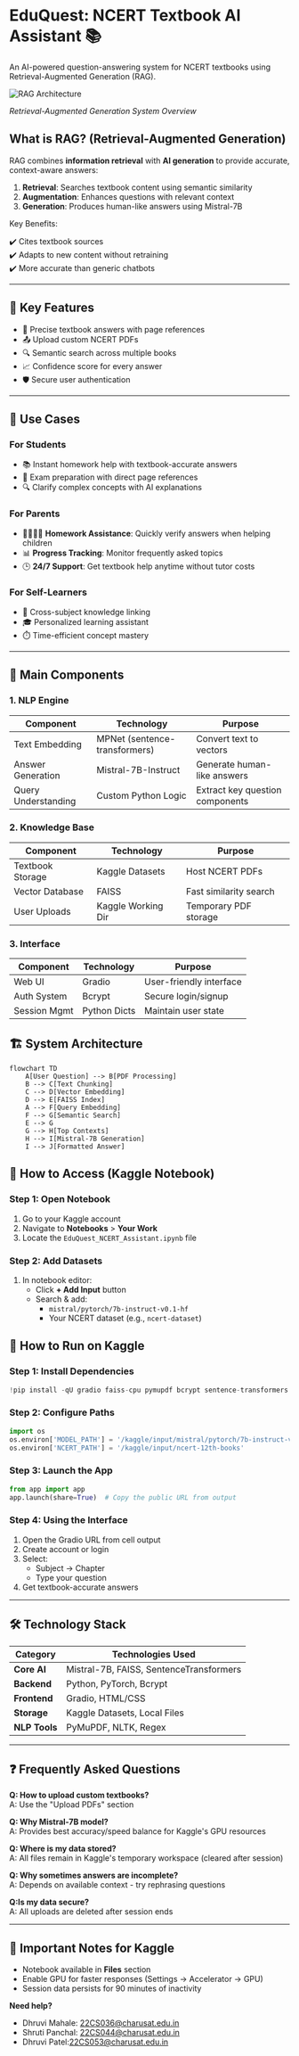 # EduQuest: NCERT Textbook AI Assistant 📚

An AI-powered question-answering system for NCERT textbooks using Retrieval-Augmented Generation (RAG).

![RAG Architecture](![image](https://github.com/user-attachments/assets/a17ae6f0-8d3f-47a4-aa02-e51cd379e5ab))

*Retrieval-Augmented Generation System Overview*

## What is RAG? (Retrieval-Augmented Generation)
RAG combines **information retrieval** with **AI generation** to provide accurate, context-aware answers:

1. **Retrieval**: Searches textbook content using semantic similarity
2. **Augmentation**: Enhances questions with relevant context
3. **Generation**: Produces human-like answers using Mistral-7B

Key Benefits:

 
✔️ Cites textbook sources  
✔️ Adapts to new content without retraining  
✔️ More accurate than generic chatbots 

---
## 🔑 Key Features
- 🎯 Precise textbook answers with page references
- 📤 Upload custom NCERT PDFs
- 🔍 Semantic search across multiple books
- 📈 Confidence score for every answer
- 🛡️ Secure user authentication

---

## 🎯 Use Cases

### For Students
- 📚 Instant homework help with textbook-accurate answers
- 🎯 Exam preparation with direct page references
- 🔍 Clarify complex concepts with AI explanations

### For Parents
- 👨‍👩‍👧‍👦 **Homework Assistance**: Quickly verify answers when helping children
- 📊 **Progress Tracking**: Monitor frequently asked topics
- 🕒 **24/7 Support**: Get textbook help anytime without tutor costs


### For Self-Learners
- 🔗 Cross-subject knowledge linking
- 🎓 Personalized learning assistant
- ⏱️ Time-efficient concept mastery


---

## 🧩 Main Components

### 1. NLP Engine
| Component | Technology | Purpose |
|-----------|------------|---------|
| Text Embedding | MPNet (sentence-transformers) | Convert text to vectors |
| Answer Generation | Mistral-7B-Instruct | Generate human-like answers |
| Query Understanding | Custom Python Logic | Extract key question components |

### 2. Knowledge Base
| Component | Technology | Purpose |
|-----------|------------|---------|
| Textbook Storage | Kaggle Datasets | Host NCERT PDFs |
| Vector Database | FAISS | Fast similarity search |
| User Uploads | Kaggle Working Dir | Temporary PDF storage |

### 3. Interface
| Component | Technology | Purpose |
|-----------|------------|---------|
| Web UI | Gradio | User-friendly interface |
| Auth System | Bcrypt | Secure login/signup |
| Session Mgmt | Python Dicts | Maintain user state |


## 🏗 System Architecture
```mermaid
flowchart TD
    A[User Question] --> B[PDF Processing]
    B --> C[Text Chunking]
    C --> D[Vector Embedding]
    D --> E[FAISS Index]
    A --> F[Query Embedding]
    F --> G[Semantic Search]
    E --> G
    G --> H[Top Contexts]
    H --> I[Mistral-7B Generation]
    I --> J[Formatted Answer]
```
## 🚀 How to Access (Kaggle Notebook)

### Step 1: Open Notebook
1. Go to your Kaggle account
2. Navigate to **Notebooks** > **Your Work**
3. Locate the `EduQuest_NCERT_Assistant.ipynb` file

### Step 2: Add Datasets
1. In notebook editor:
   - Click **+ Add Input** button
   - Search & add:
     - `mistral/pytorch/7b-instruct-v0.1-hf`
     - Your NCERT dataset (e.g., `ncert-dataset`)


## 🚀 How to Run on Kaggle

### Step 1: Install Dependencies
```python
!pip install -qU gradio faiss-cpu pymupdf bcrypt sentence-transformers
```

### Step 2: Configure Paths
```python
import os
os.environ['MODEL_PATH'] = '/kaggle/input/mistral/pytorch/7b-instruct-v0.1-hf/1'
os.environ['NCERT_PATH'] = '/kaggle/input/ncert-12th-books'
```

### Step 3: Launch the App
```python
from app import app
app.launch(share=True)  # Copy the public URL from output
```

### Step 4: Using the Interface
1. Open the Gradio URL from cell output  
2. Create account or login  
3. Select:  
   - Subject → Chapter  
   - Type your question  
4. Get textbook-accurate answers  


---

## 🛠 Technology Stack

| Category       | Technologies Used |
|----------------|-------------------|
| **Core AI**    | Mistral-7B, FAISS, SentenceTransformers |
| **Backend**    | Python, PyTorch, Bcrypt |
| **Frontend**   | Gradio, HTML/CSS |
| **Storage**    | Kaggle Datasets, Local Files |
| **NLP Tools**  | PyMuPDF, NLTK, Regex |

---

## ❓ Frequently Asked Questions

**Q: How to upload custom textbooks?**  
A: Use the "Upload PDFs" section 

**Q: Why Mistral-7B model?**  
A: Provides best accuracy/speed balance for Kaggle's GPU resources

**Q: Where is my data stored?**  
A: All files remain in Kaggle's temporary workspace (cleared after session)


**Q: Why sometimes answers are incomplete?**  
A: Depends on available context - try rephrasing questions

**Q:Is my data secure?**  
A: All uploads are deleted after session ends


---

## 📌 Important Notes for Kaggle
- Notebook available in **Files** section
- Enable GPU for faster responses (Settings → Accelerator → GPU)
- Session data persists for 90 minutes of inactivity

**Need help?** 

- Dhruvi Mahale: [22CS036@charusat.edu.in](mailto:22CS036@charusat.edu.in)
- Shruti Panchal: [22CS044@charusat.edu.in](mailto:22CS044@charusat.edu.in)
- Dhruvi Patel:[22CS053@charusat.edu.in](mailto:22CS053@charusat.edu.in)




